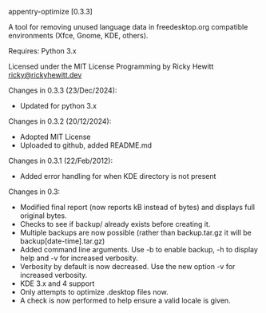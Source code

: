 appentry-optimize [0.3.3]

A tool for removing unused language data in freedesktop.org compatible environments (Xfce, Gnome, KDE, others). 

Requires: Python 3.x

Licensed under the MIT License
Programming by Ricky Hewitt <ricky@rickyhewitt.dev>

Changes in 0.3.3 (23/Dec/2024):
  - Updated for python 3.x
    
Changes in 0.3.2 (20/12/2024):
  - Adopted MIT License
  - Uploaded to github, added README.md

Changes in 0.3.1 (22/Feb/2012):
  - Added error handling for when KDE directory is not present
 
Changes in 0.3:
  - Modified final report (now reports kB instead of bytes) and displays full original bytes.
  - Checks to see if backup/ already exists before creating it.
  - Multiple backups are now possible (rather than backup.tar.gz it will be backup[date-time].tar.gz)
  - Added command line arguments. Use -b to enable backup, -h to display help and -v for increased verbosity.
  - Verbosity by default is now decreased. Use the new option -v for increased verbosity.
  - KDE 3.x and 4 support
  - Only attempts to optimize .desktop files now.
  - A check is now performed to help ensure a valid locale is given.
